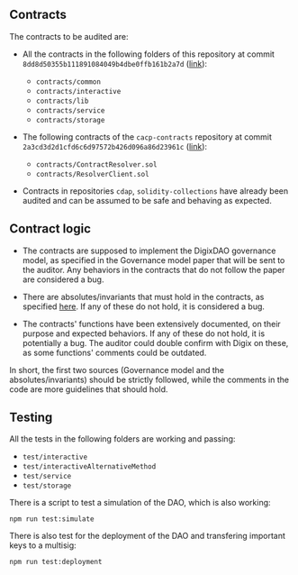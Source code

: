 ## Contracts
The contracts to be audited are:
* All the contracts in the following folders of this repository at commit `8dd8d50355b111891084049b4dbe0ffb161b2a7d` ([link](https://github.com/DigixGlobal/dao-contracts/tree/8dd8d50355b111891084049b4dbe0ffb161b2a7d)):
  * `contracts/common`
  * `contracts/interactive`
  * `contracts/lib`
  * `contracts/service`
  * `contracts/storage`

* The following contracts of the `cacp-contracts` repository at commit `2a3cd3d2d1cfd6c6d97572b426d096a86d23961c` ([link](https://github.com/DigixGlobal/cacp-contracts/tree/2a3cd3d2d1cfd6c6d97572b426d096a86d23961c)):
  * `contracts/ContractResolver.sol`
  * `contracts/ResolverClient.sol`

* Contracts in repositories `cdap`, `solidity-collections` have already been audited and can be assumed to be safe and behaving as expected.

## Contract logic
* The contracts are supposed to implement the DigixDAO governance model, as specified in the Governance model paper that will be sent to the auditor. Any behaviors in the contracts that do not follow the paper are considered a bug.

* There are absolutes/invariants that must hold in the contracts, as specified [here](DIGIXDAO_ABSOLUTES.md). If any of these do not hold, it is considered a bug.

* The contracts' functions have been extensively documented, on their purpose and expected behaviors. If any of these do not hold, it is potentially a bug. The auditor could double confirm with Digix on these, as some functions' comments could be outdated.

In short, the first two sources (Governance model and the absolutes/invariants) should be strictly followed, while the comments in the code are more guidelines that should hold.

## Testing
All the tests in the following folders are working and passing:
* `test/interactive`
* `test/interactiveAlternativeMethod`
* `test/service`
* `test/storage`

There is a script to test a simulation of the DAO, which is also working:
```
npm run test:simulate
```

There is also test for the deployment of the DAO and transfering important keys to a multisig:
```
npm run test:deployment
```

